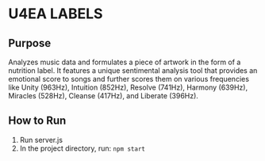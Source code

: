# U4EA LABELS

## Purpose
Analyzes music data and formulates a piece of artwork in the form of a nutrition label. It features a unique sentimental analysis tool that provides an emotional score to songs and further scores them on various frequencies like Unity (963Hz), Intuition (852Hz), Resolve (741Hz), Harmony (639Hz), Miracles (528Hz), Cleanse (417Hz), and Liberate (396Hz).

## How to Run
1. Run server.js
2. In the project directory, run: `npm start`